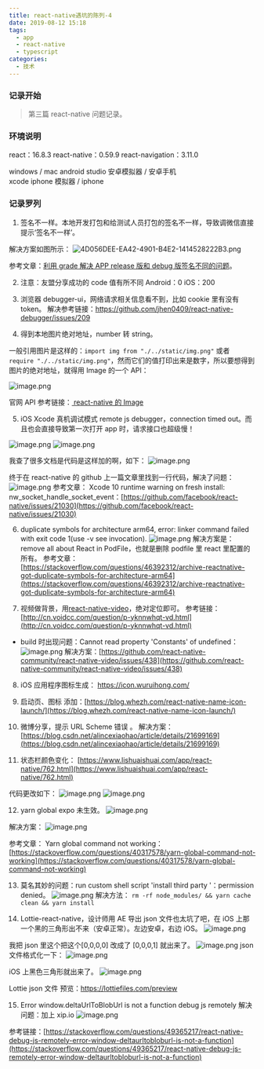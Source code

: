 ```yaml
---
title: react-native遇坑的陈列-4
date: 2019-08-12 15:18
tags:
  - app
  - react-native
  - typescript
categories:
  - 技术
---
```


### 记录开始

> 第三篇 react-native 问题记录。

### 环境说明

react：16.8.3
react-native：0.59.9
react-navigation：3.11.0

windows / mac
android studio 安卓模拟器 / 安卓手机  
xcode iphone 模拟器 / iphone

### 记录罗列

1. 签名不一样。本地开发打包和给测试人员打包的签名不一样，导致调微信直接提示‘签名不一样’。

解决方案如图所示：
![4D056DEE-EA42-4901-B4E2-1414528222B3.png](./1.jpg)

参考文章：[利用 grade 解决 APP release 版和 debug 版签名不同的问题](https://blog.csdn.net/qq_28183203/article/details/72831395)。

2. 注意：友盟分享成功的 code 值有所不同
   Android：0
   iOS：200

3. 浏览器 debugger-ui，网络请求相关信息看不到，比如 cookie 里有没有 token。
   解决参考链接：https://github.com/jhen0409/react-native-debugger/issues/209

4) 得到本地图片绝对地址，number 转 string。

一般引用图片是这样的：`import img from "./../static/img.png"` 或者 `require "./../static/img.png"`，然而它们的值打印出来是数字，所以要想得到图片的绝对地址，就得用 Image 的一个 API：

![image.png](./2.jpg)

官网 API 参考链接：[ react-native 的 Image](https://facebook.github.io/react-native/docs/image)

5. iOS Xcode 真机调试模式 remote js debugger，connection timed out。而且也会直接导致第一次打开 app 时，请求接口也超级慢！

![image.png](./3.jpg)
![image.png](./4.jpg)

我查了很多文档是代码是这样加的啊，如下：
![image.png](./5.jpg)

终于在 react-native 的 github 上一篇文章里找到一行代码，解决了问题：
![image.png](./6.jpg)
参考文章：
Xcode 10 runtime warning on fresh install: nw_socket_handle_socket_event：[https://github.com/facebook/react-native/issues/21030](https://github.com/facebook/react-native/issues/21030)

6. duplicate symbols for architecture arm64, error: linker command failed with exit code 1(use -v see invocation).
   ![image.png](./7.jpg)
   解决方案是：remove all about React in PodFile，也就是删除 podfile 里 react 里配置的所有。
   参考文章：[https://stackoverflow.com/questions/46392312/archive-reactnative-got-duplicate-symbols-for-architecture-arm64](https://stackoverflow.com/questions/46392312/archive-reactnative-got-duplicate-symbols-for-architecture-arm64)

7. 视频做背景，用[react-native-video](https://github.com/react-native-community/react-native-video)，绝对定位即可。
   参考链接：[http://cn.voidcc.com/question/p-yknnwhqt-vd.html](http://cn.voidcc.com/question/p-yknnwhqt-vd.html)

- build 时出现问题：Cannot read property 'Constants' of undefined：
  ![image.png](./8.jpg)
  解决方案：[https://github.com/react-native-community/react-native-video/issues/438](https://github.com/react-native-community/react-native-video/issues/438)

8. iOS 应用程序图标生成： https://icon.wuruihong.com/

9. 启动页、图标 添加：[https://blog.whezh.com/react-native-name-icon-launch/](https://blog.whezh.com/react-native-name-icon-launch/)

10. 微博分享，提示 URL Scheme 错误 。
    解决方案：[https://blog.csdn.net/alincexiaohao/article/details/21699169](https://blog.csdn.net/alincexiaohao/article/details/21699169)

11. 状态栏颜色变化：
    [https://www.lishuaishuai.com/app/react-native/762.html](https://www.lishuaishuai.com/app/react-native/762.html)

代码更改如下：
![image.png](./9.jpg)
![image.png](./10.jpg)

12. yarn global expo 未生效。
    ![image.png](./11.jpg)

解决方案：
![image.png](./12.jpg)

参考文章：
Yarn global command not working：[https://stackoverflow.com/questions/40317578/yarn-global-command-not-working](https://stackoverflow.com/questions/40317578/yarn-global-command-not-working)

13. 莫名其妙的问题：run custom shell script 'install third party '：permission denied。
    ![image.png](./13.jpg)
    解决方法：
    `rm -rf node_modules/ && yarn cache clean && yarn install`

14. Lottie-react-native，设计师用 AE 导出 json 文件也太坑了吧，在 iOS 上那一个黑的三角形出不来（安卓正常）。左边安卓，右边 iOS。
    ![image.png](./14.jpg)

我把 json 里这个把这个[0,0,0,0] 改成了 [0,0,0,1] 就出来了。
![image.png](./15.jpg)
json 文件格式化一下：
![image.png](./16.jpg)

iOS 上黑色三角形就出来了。
![image.png](./17.jpg)

Lottie json 文件 预览：https://lottiefiles.com/preview

15. Error window.deltaUrlToBlobUrl is not a function
    debug js remotely
    解决问题：加上 xip.io
    ![image.png](./18.jpg)

参考链接：[https://stackoverflow.com/questions/49365217/react-native-debug-js-remotely-error-window-deltaurltobloburl-is-not-a-function](https://stackoverflow.com/questions/49365217/react-native-debug-js-remotely-error-window-deltaurltobloburl-is-not-a-function)
